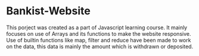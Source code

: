 # Bankist-Website
<p>This porject was created as a part of Javascript learning course. It mainly focuses on use of Arrays and its functions to make the website responsive. Use of builtin functions like map, filter and reduce have been made to work on the data, this data is mainly the amount which is withdrawn or deposited.</p>
